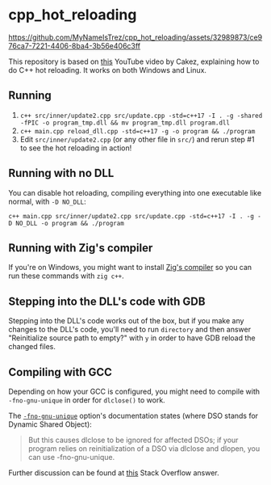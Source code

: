 # cpp_hot_reloading

https://github.com/MyNameIsTrez/cpp_hot_reloading/assets/32989873/ce976ca7-7221-4406-8ba4-3b56e406c3ff

This repository is based on [this](https://www.youtube.com/watch?v=QAeRxfeFAo0) YouTube video by Cakez, explaining how to do C++ hot reloading. It works on both Windows and Linux.

## Running

1. `c++ src/inner/update2.cpp src/update.cpp -std=c++17 -I . -g -shared -fPIC -o program_tmp.dll && mv program_tmp.dll program.dll`
2. `c++ main.cpp reload_dll.cpp -std=c++17 -g -o program && ./program`
3. Edit `src/inner/update2.cpp` (or any other file in `src/`) and rerun step #1 to see the hot reloading in action!

## Running with no DLL

You can disable hot reloading, compiling everything into one executable like normal, with `-D NO_DLL`:

`c++ main.cpp src/inner/update2.cpp src/update.cpp -std=c++17 -I . -g -D NO_DLL -o program && ./program`

## Running with Zig's compiler

If you're on Windows, you might want to install [Zig's compiler](https://ziglang.org/) so you can run these commands with `zig c++`.

## Stepping into the DLL's code with GDB

Stepping into the DLL's code works out of the box, but if you make any changes to the DLL's code, you'll need to run `directory` and then answer "Reinitialize source path to empty?" with `y` in order to have GDB reload the changed files.

## Compiling with GCC

Depending on how your GCC is configured, you might need to compile with `-fno-gnu-unique` in order for `dlclose()` to work.

The [`-fno-gnu-unique`](https://gcc.gnu.org/onlinedocs/gcc-9.1.0/gcc/Code-Gen-Options.html) option's documentation states (where DSO stands for Dynamic Shared Object):

> But this causes dlclose to be ignored for affected DSOs; if your program relies on reinitialization of a DSO via dlclose and dlopen, you can use -fno-gnu-unique.

Further discussion can be found at [this](https://stackoverflow.com/a/51402034/13279557) Stack Overflow answer.